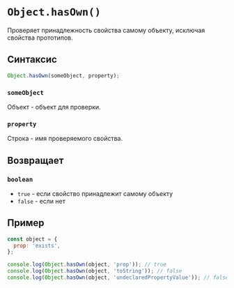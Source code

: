 # `Object.hasOwn()`

Проверяет принадлежность свойства самому объекту, исключая свойства прототипов.

## Синтаксис

```js
Object.hasOwn(someObject, property);
```

### `someObject`

Объект - объект для проверки.

### `property`

Строка - имя проверяемого свойства.

## Возвращает

### `boolean`

- `true` - если свойство принадлежит самому объекту
- `false` - если нет

## Пример

```js
const object = {
  prop: 'exists',
};

console.log(Object.hasOwn(object, 'prop')); // true
console.log(Object.hasOwn(object, 'toString')); // false
console.log(Object.hasOwn(object, 'undeclaredPropertyValue')); // false
```
